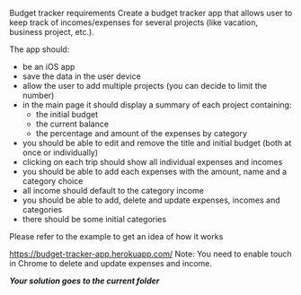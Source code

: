 Budget tracker requirements
Create a budget tracker app that allows user to keep track of incomes/expenses for several projects (like vacation, business project, etc.). 

The app should:
- be an iOS app
- save the data in the user device
- allow the user to add multiple projects (you can decide to limit the number)
- in the main page it should display a summary of each project containing:
  - the initial budget
  - the current balance
  - the percentage and amount of the expenses by category
- you should be able to edit and remove the title and initial budget (both at once or individually)
- clicking on each trip should show all individual expenses and incomes
- you should be able to add each expenses with the amount, name and a category choice
- all income should default to the category income
- you should be able to add, delete and update expenses, incomes and categories
- there should be some initial categories


Please refer to the example to get an idea of how it works

https://budget-tracker-app.herokuapp.com/
Note:
You need to enable touch in Chrome to delete and update expenses and income.


***Your solution goes to the current folder***